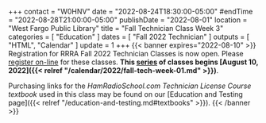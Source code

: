 +++
contact = "W0HNV"
date = "2022-08-24T18:30:00-05:00"
#endTime = "2022-08-28T21:00:00-05:00"
publishDate = "2022-08-01"
location = "West Fargo Public Library"
title = "Fall Technician Class Week 3"
categories = [ "Education" ]
dates = [ "Fall 2022 Technician" ]
outputs = [ "HTML", "Calendar" ]
update = 1
+++
{{< banner expires="2022-08-10" >}}
Registration for RRRA Fall 2022 Technician Classes is now open. Please
[register on-line](https://www.eventbrite.com/e/class-preparation-for-passing-the-fcc-amateur-radio-technician-class-test-tickets-393444461977)
for these classes. **This
[series](/dates/fall-2022-technician)
of classes begins
[August 10, 2022]({{< relref "/calendar/2022/fall-tech-week-01.md" >}})**.

Purchasing links for the *HamRadioSchool.com Technician License Course
textbook* used in this class may be found on our
[Education and Testing page]({{< relref "/education-and-testing.md#textbooks" >}}).
{{< /banner >}}
<!--
### Topics

* Chapter 5: Signal propagation
* Chapter 6: How radio works

### Homework

* Read textbook pages 109 to 148 (for the [next class]({{< relref "/calendar/2022/fall-tech-week-04.md" >}}))

### Resources

* [Course Supplement]({{< relref "/rrra-course-supplement.md" >}})
<!--* [Syllabus](/s/2xabO1oD5mbpVRh)-->
